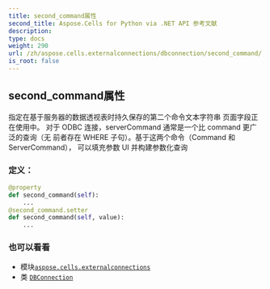 ```yaml
---
title: second_command属性
second_title: Aspose.Cells for Python via .NET API 参考文献
description:
type: docs
weight: 290
url: /zh/aspose.cells.externalconnections/dbconnection/second_command/
is_root: false
---
```

## second_command属性

指定在基于服务器的数据透视表时持久保存的第二个命令文本字符串
页面字段正在使用中。
对于 ODBC 连接，serverCommand 通常是一个比 command 更广泛的查询（无
前者存在 WHERE 子句）。基于这两个命令（Command 和 ServerCommand），
可以填充参数 UI 并构建参数化查询
### 定义：
```python
@property
def second_command(self):
    ...
@second_command.setter
def second_command(self, value):
    ...
```

### 也可以看看
* 模块[`aspose.cells.externalconnections`](../../)
* 类 [`DBConnection`](/cells/python-net/zh/aspose.cells.externalconnections/dbconnection)
